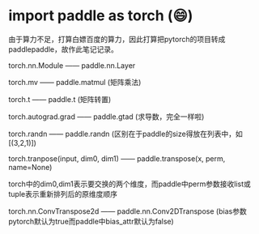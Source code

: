 # import paddle as torch     (😄)

由于算力不足，打算白嫖百度的算力，因此打算把pytorch的项目转成paddlepaddle，故作此笔记记录。

torch.nn.Module —— paddle.nn.Layer

torch.mv —— paddle.matmul (矩阵乘法)

torch.t —— paddle.t (矩阵转置)

torch.autograd.grad —— paddle.gtad (求导数，完全一样啦)

torch.randn —— paddle.randn (区别在于paddle的size得放在列表中，如[(3,2,1)])

torch.tranpose(input, dim0, dim1) —— paddle.transpose(x, perm, name=None) 

torch中的dim0,dim1表示要交换的两个维度，而paddle中perm参数接收list或tuple表示重新排列后的原维度顺序

torch.nn.ConvTranspose2d —— paddle.nn.Conv2DTranspose (bias参数pytorch默认为true而paddle中bias_attr默认为false)

